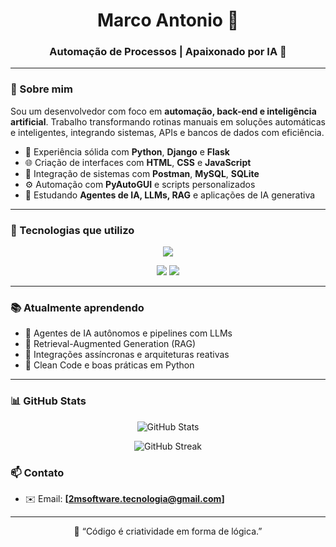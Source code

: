 <h1 align="center">Marco Antonio 🚀</h1>
<h3 align="center">Automação de Processos | Apaixonado por IA 🤖</h3>

---

### 🧩 Sobre mim

Sou um desenvolvedor com foco em **automação, back-end e inteligência artificial**. Trabalho transformando rotinas manuais em soluções automáticas e inteligentes, integrando sistemas, APIs e bancos de dados com eficiência.

- 🐍 Experiência sólida com **Python**, **Django** e **Flask**
- 🌐 Criação de interfaces com **HTML**, **CSS** e **JavaScript**
- 🧰 Integração de sistemas com **Postman**, **MySQL**, **SQLite**
- ⚙️ Automação com **PyAutoGUI** e scripts personalizados
- 🧠 Estudando **Agentes de IA, LLMs, RAG** e aplicações de IA generativa

---

### 💼 Tecnologias que utilizo


<p align="center">
  <img src="https://skillicons.dev/icons?i=python,django,flask,html,css,js,sqlite,mysql,postman,pyautogui,git,vscode,openai" />
</p>

<p align="center">
  <img src="https://img.shields.io/badge/AI‑Agents‑🚀‑6c5ce7?style=for-the-badge&logo=openai&logoColor=white" />
  <img src="https://img.shields.io/badge/RAG‑🔍‑6c5ce7?style=for-the-badge&logo=searchengin" />
</p>

---

### 📚 Atualmente aprendendo

- 🤖 Agentes de IA autônomos e pipelines com LLMs
- 🧠 Retrieval-Augmented Generation (RAG)
- 🔄 Integrações assíncronas e arquiteturas reativas
- 🧼 Clean Code e boas práticas em Python

---

### 📊 GitHub Stats

<p align="center">
  <img src="https://github-readme-stats.vercel.app/api?username=marcoantonio567&show_icons=true&theme=tokyonight" alt="GitHub Stats" />
</p>

<p align="center">
  <img src="https://github-readme-streak-stats.herokuapp.com?user=marcoantonio567&theme=tokyonight" alt="GitHub Streak" />
</p>


### 📫 Contato

- ✉️ Email: **[2msoftware.tecnologia@gmail.com]**


---

<p align="center">🧠 “Código é criatividade em forma de lógica.”</p>
